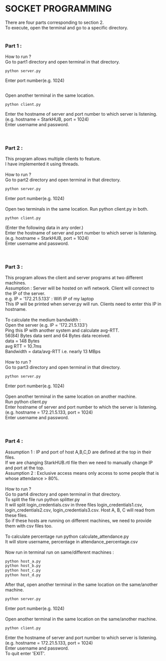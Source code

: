 # SOCKET PROGRAMMING
There are four parts corresponding to section 2.<br/>
To execute, open the terminal and go to a specific directory.
<br/>
<br/>
### Part 1 :
How to run ?<br/>
Go to part1 directory and open terminal in that directory.
```bash
python server.py
```
Enter port number(e.g. 1024)<br/><br/>

Open another terminal in the same location.
```bash
python client.py
```
Enter the hostname of server and port number to which server is listening.<br/>
(e.g. hostname = StarkHUB, port = 1024)<br/>
Enter username and password.<br/>
<br/>
<br/>
### Part 2 :
This program allows multiple clients to feature.<br/>
I have implemented it using threads.<br/>
<br/>
How to run ?<br/>
Go to part2 directory and open terminal in that directory.<br/>
```bash
python server.py
```
Enter port number(e.g. 1024)<br/>
<br/>
Open two terminals in the same location.
Run python client.py in both.
```bash
python client.py
```
(Enter the following data in any order.)<br/>
Enter the hostname of server and port number to which server is listening.<br/>
(e.g. hostname = StarkHUB, port = 1024)<br/>
Enter username and password.<br/>
<br/>
<br/>
### Part 3 :
This program allows the client and server programs at two different machines.<br/>
Assumption : Server will be hosted on wifi network. Client will connect to the IP of the server.<br/>
e.g. IP = '172.21.5.133' : Wifi IP of my laptop<br/>
This IP will be printed when server.py will run. Clients need to enter this IP in hostname.<br/>
<br/>
To calculate the medium bandwidth :<br/>
Open the server (e.g. IP = '172.21.5.133')<br/>
Ping this IP with another system and calculate avg-RTT.<br/>
56(84) Bytes data sent and 64 Bytes data received.<br/>
data =  148 Bytes<br/>
avg RTT = 10.7ms<br/>
Bandwidth = data/avg-RTT i.e. nearly 13 MBps<br/>
<br/>
How to run ?<br/>
Go to part3 directory and open terminal in that directory.<br/>
```bash
python server.py
```
Enter port number(e.g. 1024)<br/>
<br/>
Open another terminal in the same location on another machine.<br/>
Run python client.py<br/>
Enter hostname of server and port number to which the server is listening.<br/>
(e.g. hostname = 172.21.5.133, port = 1024)<br/>
Enter username and password.<br/>
<br/>
<br/>
### Part 4 :
Assumption 1 : IP and port of host A,B,C,D are defined at the top in their files.<br/>
If we are changing StarkHUB.rtl file then we need to manually change IP and port at the top.<br/>
Assumption 2 : Exclusive access means only access to some people that is whose attendance > 80%. <br/>
<br/>
How to run ?<br/>
Go to part4 directory and open terminal in that directory.<br/>
To split the file run python splitter.py<br/>
It will split login_credentials.csv in three files login_credentials1.csv,<br/>
login_credentials2.csv, login_credentials3.csv. Host A, B, C will read from these files.<br/>
So if these hosts are running on different machines, we need to provide them with csv files too.<br/>
 <br/>
To calculate percentage run python calculate_attendance.py<br/>
It will store username, percentage in attendance_percentage.csv<br/>
<br/>
Now run in terminal run on same/different machines :
```bash
python host_a.py
python host_b.py
python host_c.py
python host_d.py
````

After that, open another terminal in the same location on the same/another machine.
```bash
python server.py
```
Enter port number(e.g. 1024)<br/>
<br/>
Open another terminal in the same location on the same/another machine.<br/>
```bash
python client.py
```
Enter the hostname of server and port number to which server is listening.<br/>
(e.g. hostname = 172.21.5.133, port = 1024)<br/>
Enter username and password.<br/>
To quit enter 'EXIT'.<br/>
